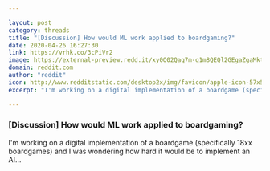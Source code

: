```yaml
---

layout: post
category: threads
title: "[Discussion] How would ML work applied to boardgaming?"
date: 2020-04-26 16:27:30
link: https://vrhk.co/3cPiVr2
image: https://external-preview.redd.it/xy0O02Qaq7m-q1m8QEQl2GEgaZgaMktUNj2fDqevWuk.jpg?width=640&height=335.078534031&auto=webp&crop=640:335.078534031,smart&s=79177b5226fb62d6c5d282d3f4153bcde597d973
domain: reddit.com
author: "reddit"
icon: http://www.redditstatic.com/desktop2x/img/favicon/apple-icon-57x57.png
excerpt: "I'm working on a digital implementation of a boardgame (specifically 18xx boardgames) and I was wondering how hard it would be to implement an AI..."

---
```


### [Discussion] How would ML work applied to boardgaming?

I'm working on a digital implementation of a boardgame (specifically 18xx boardgames) and I was wondering how hard it would be to implement an AI...